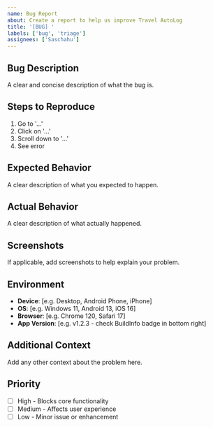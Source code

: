 ```yaml
---
name: Bug Report
about: Create a report to help us improve Travel AutoLog
title: '[BUG] '
labels: ['bug', 'triage']
assignees: ['Saschahu']
---
```


## Bug Description
A clear and concise description of what the bug is.

## Steps to Reproduce
1. Go to '...'
2. Click on '...'
3. Scroll down to '...'
4. See error

## Expected Behavior
A clear description of what you expected to happen.

## Actual Behavior
A clear description of what actually happened.

## Screenshots
If applicable, add screenshots to help explain your problem.

## Environment
- **Device**: [e.g. Desktop, Android Phone, iPhone]
- **OS**: [e.g. Windows 11, Android 13, iOS 16]
- **Browser**: [e.g. Chrome 120, Safari 17] 
- **App Version**: [e.g. v1.2.3 - check BuildInfo badge in bottom right]

## Additional Context
Add any other context about the problem here.

## Priority
- [ ] High - Blocks core functionality
- [ ] Medium - Affects user experience  
- [ ] Low - Minor issue or enhancement